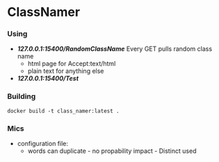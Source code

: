 # ClassNamer

### Using
* **_127.0.0.1:15400/RandomClassName_** Every GET pulls random class name
  - html page for Accept:text/html
  - plain text for anything else
* **_127.0.0.1:15400/Test_**

### Building
```
docker build -t class_namer:latest .
```

### Mics
* configuration file:
  - words can duplicate - no propability impact - Distinct used